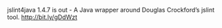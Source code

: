 <!--
id: 3977885221
link: http://kevinisom.info/post/3977885221/jslint4java-1-4-7-is-out-a-java-wrapper-around
slug: jslint4java-1-4-7-is-out-a-java-wrapper-around
date: Mon Mar 21 2011 02:21:17 GMT+1300 (NZDT)
raw: {"blog_name":"kevinisom","id":3977885221,"post_url":"http://kevinisom.info/post/3977885221/jslint4java-1-4-7-is-out-a-java-wrapper-around","slug":"jslint4java-1-4-7-is-out-a-java-wrapper-around","type":"text","date":"2011-03-20 13:21:17 GMT","timestamp":1300627277,"state":"published","format":"html","reblog_key":"CwUvAFUA","tags":[],"short_url":"http://tmblr.co/Zw68Yy3j6ROb","highlighted":[],"feed_item":"http://twitter.com/kev_nz/statuses/49299436156891137","from_feed_id":"650289","note_count":0,"title":null,"body":"<p>jslint4java 1.4.7 is out - A Java wrapper around Douglas Crockford&#8217;s jslint tool. <a href=\"http://bit.ly/gDdWzt\" target=\"_blank\">http://bit.ly/gDdWzt</a></p>"}
publish: 2011-03-021
tags: 
title: null
-->


jslint4java 1.4.7 is out - A Java wrapper around Douglas Crockford’s
jslint tool. <http://bit.ly/gDdWzt>


